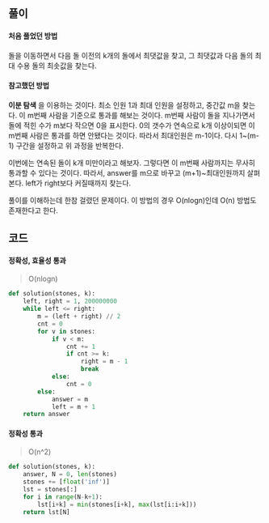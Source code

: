 ## 풀이

#### 처음 풀었던 방법

돌을 이동하면서 다음 돌 이전의 k개의 돌에서 최댓값을 찾고, 그 최댓값과 다음 돌의 최대 수용 돌의 최솟값을 찾는다.



#### 참고했던 방법

**이분 탐색** 을 이용하는 것이다. 최소 인원 1과 최대 인원을 설정하고, 중간값 m을 찾는다. 이 m번째 사람을 기준으로 통과를 해보는 것이다. m번째 사람이 돌을 지나가면서 돌에 적힌 수가 m보다 작으면 0을 표시한다. 0의 갯수가 연속으로 k개 이상이되면 이 m번째 사람은 통과를 하면 안됐다는 것이다. 따라서 최대인원은 m-1이다. 다시 1~(m-1) 구간을 설정하고 위 과정을 반복한다.

이번에는 연속된 돌이 k개 미만이라고 해보자. 그렇다면 이 m번째 사람까지는 무사히 통과할 수 있다는 것이다. 따라서, answer를 m으로 바꾸고 (m+1)~최대인원까지 살펴본다. left가 right보다 커질때까지 찾는다.

풀이를 이해하는데 한참 걸렸던 문제이다. 이 방법의 경우 O(nlogn)인데 O(n) 방법도 존재한다고 한다.



## 코드

#### 정확성, 효율성 통과

> O(nlogn)

```python
def solution(stones, k):
    left, right = 1, 200000000
    while left <= right:
        m = (left + right) // 2
        cnt = 0
        for v in stones:
            if v < m:
                cnt += 1
                if cnt >= k:
                    right = m - 1
                    break
            else:
                cnt = 0
        else:
            answer = m
            left = m + 1
    return answer
```

#### 정확성 통과

> O(n^2)

```python
def solution(stones, k):
    answer, N = 0, len(stones)
    stones += [float('inf')]
    lst = stones[:]
    for i in range(N-k+1):
        lst[i+k] = min(stones[i+k], max(lst[i:i+k]))
    return lst[N]
```


